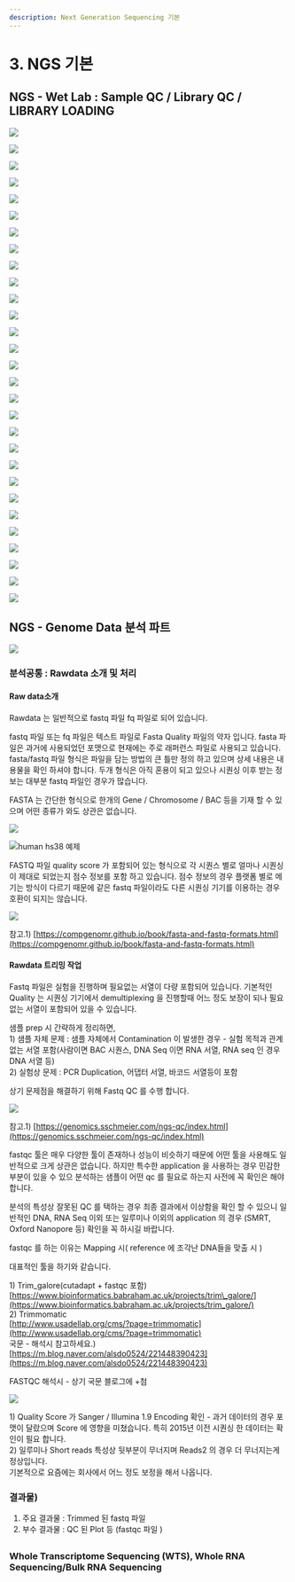 ```yaml
---
description: Next Generation Sequencing 기본
---
```


# 3. NGS 기본

## NGS  - Wet Lab : Sample QC / Library QC / LIBRARY LOADING 

![](../.gitbook/assets/image%20%2832%29.png)

![](../.gitbook/assets/image%20%2817%29.png)

![](../.gitbook/assets/image%20%2863%29.png)

![](../.gitbook/assets/image%20%287%29.png)



![](../.gitbook/assets/image%20%2875%29.png)

![](../.gitbook/assets/image%20%2819%29.png)

![](../.gitbook/assets/image%20%2820%29.png)

![](../.gitbook/assets/image%20%2887%29.png)

![](../.gitbook/assets/image%20%2861%29.png)

![](../.gitbook/assets/image%20%2849%29.png)

![](../.gitbook/assets/image%20%2838%29.png)

![](../.gitbook/assets/image%20%2876%29.png)

![](../.gitbook/assets/image%20%2818%29.png)

![](../.gitbook/assets/image%20%2894%29.png)

![](../.gitbook/assets/image%20%2846%29.png)

![](../.gitbook/assets/image%20%2862%29.png)

![](../.gitbook/assets/image%20%2841%29.png)

![](../.gitbook/assets/image%20%2828%29.png)

![](../.gitbook/assets/image%20%2869%29.png)

![](../.gitbook/assets/image%20%2825%29.png)

![](../.gitbook/assets/image%20%2824%29.png)

![](../.gitbook/assets/image%20%2826%29.png)

![](../.gitbook/assets/image%20%2856%29.png)

![](../.gitbook/assets/image%20%2868%29.png)

![](../.gitbook/assets/image%20%2823%29.png)

![](../.gitbook/assets/image%20%2893%29.png)

![](../.gitbook/assets/image%20%2865%29.png)

![](../.gitbook/assets/image%20%289%29.png)

![](../.gitbook/assets/image%20%2883%29.png)

## NGS - Genome Data 분석 파트 



![](../.gitbook/assets/0.png)



### 분석공통 : Rawdata 소개 및 처리 

#### Raw data소개 

Rawdata  는 일반적으로 fastq 파일 fq 파일로 되어 있습니다. 

fastq 파일 또는 fq 파일은 텍스트 파일로 Fasta Quality 파일의 약자 입니다. fasta 파일은 과거에 사용되었던 포맷으로 현재에는 주로  래퍼런스 파일로 사용되고 있습니다. fasta/fastq 파일 형식은 파일을 담는 방법의 큰 틀만 정의 하고 있으며 상세 내용은 내용물을 확인 하셔야 합니다. 두개 형식은 아직 혼용이 되고 있으나 시퀀싱 이후 받는 정보는 대부분 fastq 파일인 경우가 많습니다.

FASTA 는 간단한 형식으로 한개의 Gene / Chromosome / BAC 등을 기재 할 수 있으며 어떤 종류가 와도 상관은 없습니다.

![](../.gitbook/assets/image%20%2852%29.png)

![human hs38 &#xC608;&#xC81C;](../.gitbook/assets/image%20%2814%29.png)

FASTQ 파일 quality score 가 포함되어 있는 형식으로 각 시퀀스 별로 얼마나 시퀀싱이 제대로 되었는지 점수 정보를 포함 하고 있습니다. 점수 정보의 경우 플랫폼 별로 메기는 방식이 다르기 때문에 같은 fastq 파일이라도 다른 시퀀싱 기기를 이용하는 경우 호환이 되지는 않습니다. 

![](../.gitbook/assets/image%20%2885%29.png)



참고.1\) [https://compgenomr.github.io/book/fasta-and-fastq-formats.html](https://compgenomr.github.io/book/fasta-and-fastq-formats.html)  


#### Rawdata 트리밍 작업 

Fastq 파일은 실험을 진행하며 필요없는 서열이 다량 포함되어 있습니다. 기본적인 Quality 는 시퀀싱 기기에서 demultiplexing 을 진행할때 어느 정도 보장이 되나 필요없는 서열이 포함되어 있을 수 있습니다.

샘플 prep 시 간략하게 정리하면,  
1\) 샘플 자체 문제 : 샘플 자체에서 Contamination 이 발생한 경우 - 실험 목적과 관계 없는 서열 포함\(사람이면 BAC 시퀀스, DNA Seq 이면 RNA 서열, RNA seq 인 경우 DNA 서열 등\)  
2\) 실험상 문제 :  PCR Duplication, 어댑터 서열, 바코드 서열등이 포함

상기 문제점을 해결하기 위해 Fastq QC 를 수행 합니다.  


![](../.gitbook/assets/image%20%2845%29.png)

참고.1\) [https://genomics.sschmeier.com/ngs-qc/index.html](https://genomics.sschmeier.com/ngs-qc/index.html)

fastqc 툴은 매우 다양한 툴이 존재하나 성능이 비슷하기 때문에 어떤 툴을 사용해도 일반적으로 크게 상관은 없습니다. 하지만 특수한 application 을 사용하는 경우 민감한 부분이 있을 수 있으 분석하는 샘플이 어떤 qc 를 필요로 하는지  사전에 꼭 확인은 해야 합니다.  
  
분석의 특성상 잘못된 QC 를 택하는 경우 최종 결과에서 이상함을 확인 할 수 있으니 일반적인 DNA, RNA Seq 이외 또는 일루미나 이외의 application 의 경우 \(SMRT, Oxford Nanopore 등\) 확인을 꼭 하시길 바랍니다.  
  
fastqc 를 하는 이유는 Mapping 시\( reference 에 조각난 DNA들을 맞출 시 \)  
  
대표적인 툴을 하기와 같습니다.

1\) Trim\_galore\(cutadapt + fastqc 포함\)  
[https://www.bioinformatics.babraham.ac.uk/projects/trim\_galore/](https://www.bioinformatics.babraham.ac.uk/projects/trim_galore/)  
2\) Trimmomatic  
[http://www.usadellab.org/cms/?page=trimmomatic](http://www.usadellab.org/cms/?page=trimmomatic)  
국문 - 해석시 참고하세요.\) [https://m.blog.naver.com/alsdo0524/221448390423](https://m.blog.naver.com/alsdo0524/221448390423)  
  
FASTQC 해석시 - 상기 국문 블로그에 +첨  
  


![](../.gitbook/assets/image%20%2843%29.png)

1\) Quality Score 가 Sanger / Illumina 1.9 Encoding 확인 - 과거 데이터의 경우 포맷이 달랐으며 Score 에 영향을 미쳤습니다. 특히 2015년 이전 시퀀싱 한 데이터는 확인이 필요 합니다.  
 2\) 일루미나 Short reads 특성상 뒷부분이 무너지며 Reads2 의 경우 더 무너지는게 정상입니다.   
기본적으로 요즘에는 회사에서 어느 정도 보정을 해서 나옵니다.





### 결과물\)

1. 주요 결과물 : Trimmed 된 fastq 파일  
2. 부수 결과물 : QC 된 Plot 등 \(fastqc 파일 \)



##  





### Whole Transcriptome Sequencing \(WTS\), Whole RNA Sequencing/Bulk RNA Sequencing



